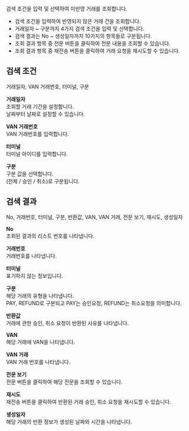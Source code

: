 검색 조건을 입력 및 선택하여 미반영 거래를 조회합니다.
- 검색 조건을 입력하여 반영되지 않은 거래 건을 조회합니다.
- 거래일자 ~ 구분까지 4가지 검색 조건을 입력 및 선택합니다.
- 검색 결과는 No ~ 생성일자까지 10가지의 항목들로 구분됩니다.
- 조회 결과 항목 중 전문 버튼을 클릭하여 전문 내용을 조회할 수 있습니다.
- 조회 결과 항목 중 재전송 버튼을 클릭하여 거래 요청을 재시도할 수 있습니다.

## 검색 조건
거래일자, VAN 거래번호, 터미널, 구분

**거래일자**
<br>조회할 거래 기간을 설정합니다.
<br>날짜부터 날짜로 설정할 수 있습니다.

**VAN 거래번호**
<br>VAN 거래번호를 입력합니다.

**터미널**
<br>터미널 아이디를 입력합니다.

**구분**
<br>구분 값을 선택합니다.
<br>(전체 / 승인 / 취소)로 구분됩니다.

## 검색 결과
No, 거래번호, 터미널, 구분, 반환값, VAN, VAN 거래, 전문 보기, 재시도, 생성일자

**No**
<br>조회된 결과의 리스트 번호를 나타냅니다.

**거래번호**
<br>거래번호를 나타냅니다.

**터미널**
<br>표기하지 않는 정보입니다.

**구분**
<br>해당 거래의 유형을 나타냅니다.
<br>PAY, REFUND로 구분되고 PAY는 승인요청, REFUND는 취소요청을 의미합니다.

**반환값**
<br>거래에 관한 승인, 취소 요청이 반환된 사유를 나타냅니다.

**VAN**
<br>해당 거래에  VAN을 나타냅니다.

**VAN 거래**
<br>VAN 거래 번호를 나타냅니다.

**전문 보기**
<br>전문 버튼을 클릭하여 해당 전문을 조회할 수 있습니다.

**재시도**
<br>재전송 버튼을 클릭하여 반환된 거래 승인, 취소 요청을 재시도할 수 있습니다.

**생성일자**
<br>해당 거래의 반환 정보가 생성된 날짜와 시간을 나타냅니다.

